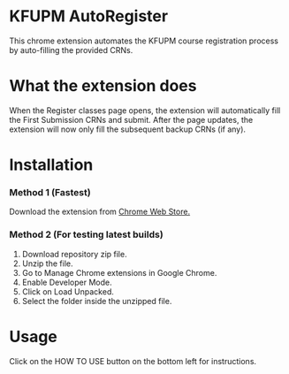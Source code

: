 # KFUPM AutoRegister

This chrome extension automates the KFUPM course registration process by auto-filling the provided CRNs.

# What the extension does

When the Register classes page opens, the extension will automatically fill the First Submission CRNs and submit. After the page updates, the extension will now only fill the subsequent backup CRNs (if any).

# Installation
### Method 1 (Fastest)
Download the extension from <a href="https://chrome.google.com/webstore/detail/autoregister/cdnggghhipolhgompbcoofhkebpogdoe" target="_blank">Chrome Web Store.</a>

### Method 2 (For testing latest builds)
1. Download repository zip file.
2. Unzip the file.
3. Go to Manage Chrome extensions in Google Chrome.
4. Enable Developer Mode.
5. Click on Load Unpacked.
6. Select the folder inside the unzipped file.

# Usage
Click on the HOW TO USE button on the bottom left for instructions.
